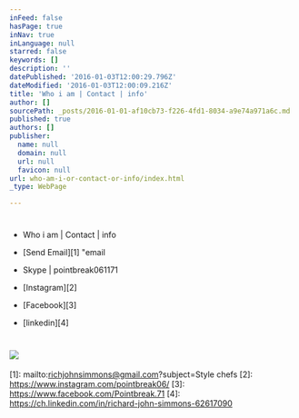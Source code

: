 ```yaml
---
inFeed: false
hasPage: true
inNav: true
inLanguage: null
starred: false
keywords: []
description: ''
datePublished: '2016-01-03T12:00:29.796Z'
dateModified: '2016-01-03T12:00:09.216Z'
title: 'Who i am | Contact | info'
author: []
sourcePath: _posts/2016-01-01-af10cb73-f226-4fd1-8034-a9e74a971a6c.md
published: true
authors: []
publisher:
  name: null
  domain: null
  url: null
  favicon: null
url: who-am-i-or-contact-or-info/index.html
_type: WebPage

---
```

# 

* Who i am | Contact | info

* [][0][Send Email][1] "email  
* Skype | pointbreak061171

* [Instagram][2]

* [Facebook][3]

* [linkedin][4]

# ![](https://the-grid-user-content.s3-us-west-2.amazonaws.com/d4cfbefd-8916-42e2-aeca-c9de887d2ebf.jpg)

[0]: href
[1]: mailto:richjohnsimmons@gmail.com?subject=Style chefs
[2]: https://www.instagram.com/pointbreak06/
[3]: https://www.facebook.com/Pointbreak.71
[4]: https://ch.linkedin.com/in/richard-john-simmons-62617090